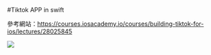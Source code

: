 #Tiktok APP in swift

參考網站：https://courses.iosacademy.io/courses/building-tiktok-for-ios/lectures/28025845

![](https://ppt.cc/fLkJ8x)
